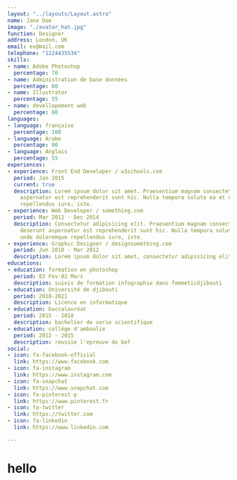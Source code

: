 ```yaml
---
layout: "../layouts/Layout.astro"
name: Jane Doe
image: "./avatar_hat.jpg"
function: Designer
address: London, UK
email: ex@mail.com
telephone: "1224435534"
skills:
- name: Adobe Photoshop
  percentage: 70
- name: Administration de base données
  percentage: 80
- name: Illustrator
  percentage: 55
- name: devellopement web
  percentage: 80
languages:
- language: française
  percentage: 100
- language: Arabe
  percentage: 90
- language: Anglais
  percentage: 55
experiences:
- experience: Front End Developer / w3schools.com
  period: Jan 2015
  current: true
  description: Lorem ipsum dolor sit amet. Praesentium magnam consectetur vel in deserunt
    aspernatur est reprehenderit sunt hic. Nulla tempora soluta ea et odio, unde doloremque
    repellendus iure, iste.
- experience: Web Developer / something.com
  period: Mar 2012 - Dec 2014
  description: Consectetur adipisicing elit. Praesentium magnam consectetur vel in
    deserunt aspernatur est reprehenderit sunt hic. Nulla tempora soluta ea et odio,
    unde doloremque repellendus iure, iste.
- experience: Graphic Designer / designsomething.com
  period: Jun 2010 - Mar 2012
  description: Lorem ipsum dolor sit amet, consectetur adipisicing elit.
educations:
- education: formation en photoshop
  period: 02 Fév-02 Mars
  description: suivis de formation infographie dans femmeticdjibouti
- education: Université de djibouti
  period: 2018-2021
  description: Licence en informatique
- education: baccalauréat
  period: 2015 - 2018
  description: bachelier de serie scientifique
- education: collége d'amboulie
  period: 2012 - 2015
  description: reussie l'epreuve de bef
social:
- icon: fa-facebook-official
  link: https://www.facebook.com
- icon: fa-instagram
  link: https://www.instagram.com
- icon: fa-snapchat
  link: https://www.snapchat.com
- icon: fa-pinterest-p
  link: https://www.pinterest.fr
- icon: fa-twitter
  link: https://twitter.com
- icon: fa-linkedin
  link: https://www.linkedin.com

---
```

# hello